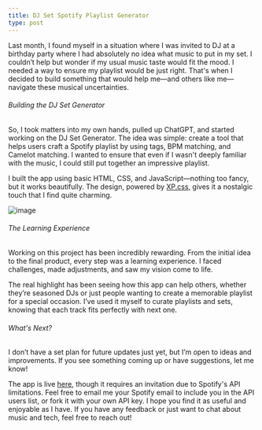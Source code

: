 ```yaml
---
title: DJ Set Spotify Playlist Generator
type: post
---
```

Last month, I found myself in a situation where I was invited to DJ at a birthday party where I had absolutely no idea what music to put in my set. I couldn’t help but wonder if my usual music taste would fit the mood. I needed a way to ensure my playlist would be just right. That's when I decided to build something that would help me—and others like me—navigate these musical uncertainties.

###### Building the DJ Set Generator
So, I took matters into my own hands, pulled up ChatGPT, and started working on the DJ Set Generator. The idea was simple: create a tool that helps users craft a Spotify playlist by using tags, BPM matching, and Camelot matching. I wanted to ensure that even if I wasn't deeply familiar with the music, I could still put together an impressive playlist.

I built the app using basic HTML, CSS, and JavaScript—nothing too fancy, but it works beautifully. The design, powered by [XP.css](https://botoxparty.github.io/XP.css/), gives it a nostalgic touch that I find quite charming.

![image](https://github.com/user-attachments/assets/4dea1848-d1c6-42a9-857c-808e0f7bedd9)

###### The Learning Experience
Working on this project has been incredibly rewarding. From the initial idea to the final product, every step was a learning experience. I faced challenges, made adjustments, and saw my vision come to life.

The real highlight has been seeing how this app can help others, whether they’re seasoned DJs or just people wanting to create a memorable playlist for a special occasion. I’ve used it myself to curate playlists and sets, knowing that each track fits perfectly with next one.

###### What's Next?
I don’t have a set plan for future updates just yet, but I’m open to ideas and improvements. If you see something coming up or have suggestions, let me know!

The app is live [here](https://xaymup.me/djset-generator/), though it requires an invitation due to Spotify's API limitations. Feel free to email me your Spotify email to include you in the API users list, or fork it with your own API key. I hope you find it as useful and enjoyable as I have. If you have any feedback or just want to chat about music and tech, feel free to reach out!

